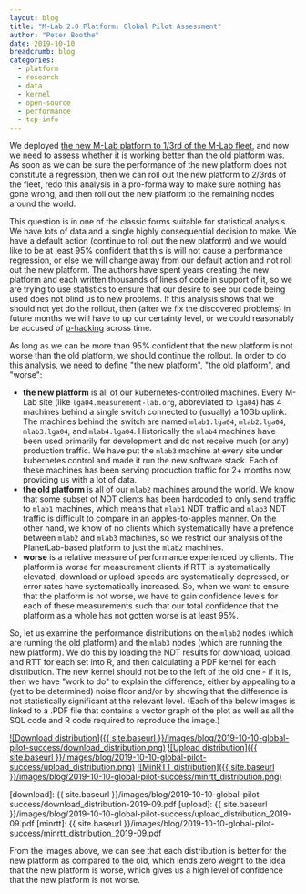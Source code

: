 ```yaml
---
layout: blog
title: "M-Lab 2.0 Platform: Global Pilot Assessment"
author: "Peter Boothe"
date: 2019-10-10
breadcrumb: blog
categories:
  - platform
  - research
  - data
  - kernel
  - open-source
  - performance
  - tcp-info
---
```


We deployed [the new M-Lab platform to 1/3rd of the M-Lab fleet](), and now we
need to assess whether it is working better than the old platform was.  As soon
as we can be sure the performance of the new platform does not constitute a
regression, then we can roll out the new platform to 2/3rds of the fleet, redo
this analysis in a pro-forma way to make sure nothing has gone wrong, and then
roll out the new platform to the remaining nodes around the world.

<!--more-->

This question is in one of the classic forms suitable for statistical analysis.
We have lots of data and a single highly consequential decision to make.  We
have a default action (continue to roll out the new platform) and we would like
to be at least 95% confident that this is will not cause a performance
regression, or else we will change away from our default action and not roll out
the new platform.  The authors have spent years creating the new platform and
each written thousands of lines of code in support of it, so we are trying to
use statistics to ensure that our desire to see our code being used does not
blind us to new problems.  If this analysis shows that we should not yet do the
rollout, then (after we fix the discovered problems) in future months we will
have to up our certainty level, or we could reasonably be accused of
[p-hacking](https://xkcd.com/882/) across time.

As long as we can be more than 95% confident that the new platform is not worse
than the old platform, we should continue the rollout.  In order to do this
analysis, we need to define "the new platform", "the old platform", and "worse":

* **the new platform** is all of our kubernetes-controlled machines.  Every
  M-Lab site (like `lga04.measurement-lab.org`, abbreviated to `lga04`) has 4
  machines behind a single switch connected to (usually) a 10Gb uplink.  The
  machines behind the switch are named `mlab1.lga04`, `mlab2.lga04`,
  `mlab3.lga04`, and `mlab4.lga04`.  Historically the `mlab4` machines have been
  used primarily for development and do not receive much (or any) production
  traffic.  We have put the `mlab3` machine at every site under kubernetes
  control and made it run the new software stack.  Each of these machines has
  been serving production traffic for 2+ months now, providing us with a lot of
  data.
* **the old platform** is all of our `mlab2` machines around the world. We know
  that some subset of NDT clients has been hardcoded to only send traffic to
  `mlab1` machines, which means that `mlab1` NDT traffic and `mlab3` NDT traffic
  is difficult to compare in an apples-to-apples manner.  On the other hand, we
  know of no clients which systematically have a prefence between `mlab2` and
  `mlab3` machines, so we restrict our analysis of the PlanetLab-based platform
  to just the `mlab2` machines.
* **worse** is a relative measure of performance experienced by clients.  The
  platform is worse for measurement clients if RTT is systematically elevated,
  download or upload speeds are systematically depressed, or error rates have
  systematically increased.  So, when we want to ensure that the platform is not
  worse, we have to gain confidence levels for each of these measurements such
  that our total confidence that the platform as a whole has not gotten worse is
  at least 95%.

So, let us examine the performance distributions on the `mlab2` nodes (which are
running the old platform) and the `mlab3` nodes (which are running the new
platform).  We do this by loading the NDT results for download, upload, and RTT
for each set into R, and then calculating a PDF kernel for each distribution.
The new kernel should not be to the left of the old one - if it is, then we have
"work to do" to explain the difference, either by appealing to a (yet to be
determined) noise floor and/or by showing that the difference is not
statistically significant at the relevant level.  (Each of the below images is
linked to a .PDF file that contains a vector graph of the plot as well as all
the SQL code and R code required to reproduce the image.)

[![Download distribution]({{ site.baseurl }}/images/blog/2019-10-10-global-pilot-success/download_distribution.png)](download)
[![Upload distribution]({{ site.baseurl }}/images/blog/2019-10-10-global-pilot-success/upload_distribution.png)](upload)
[![MinRTT distribution]({{ site.baseurl }}/images/blog/2019-10-10-global-pilot-success/minrtt_distribution.png)](minrtt)

[download]: {{ site.baseurl }}/images/blog/2019-10-10-global-pilot-success/download_distribution-2019-09.pdf
[upload]:   {{ site.baseurl }}/images/blog/2019-10-10-global-pilot-success/upload_distribution_2019-09.pdf
[minrtt]:   {{ site.baseurl }}/images/blog/2019-10-10-global-pilot-success/minrtt_distribution_2019-09.pdf

From the images above, we can see that each distribution is better for the new
platform as compared to the old, which lends zero weight to the idea that the
new platform is worse, which gives us a high level of confidence that the new
platform is not worse.
